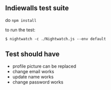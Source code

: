 ## Indiewalls test suite

do `npm install`

to run the test:

```
$ nightwatch -c ./Nightwatch.js --env default
```

## Test should have

* profile picture can be replaced
* change email works
* update name works
* change password works
